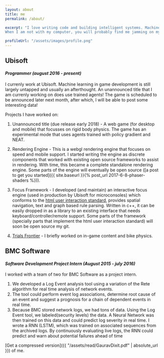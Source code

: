 ```yaml
---
layout: about
title: me
permalink: /about/

excerpt: "I love writing code and building intelligent systems. Machine learning is fun and intrigues me. I have built some reasonably smart apps that experiment with learning techniques.
When I am not with my computer, you will probably find me jamming on my guitar, gazing at the night sky (tell me HH34 is not beautiful, seriously) or sleeping."

profileUrl: "/assets/images/profile.png" 
---
```


## Ubisoft
#### *Programmer (august 2016 - present)*
I currenly work at Ubisoft. Machine learning in game development is still largely untapped and usually an afterthought. An unannounced title that I am currenly working on does use trained agents! The game is scheduled to be announced later next month, after which, I will be able to post some interesting data!

Projects I have worked on:
1. Unannounced title (due release early 2018) - A web game (for desktop and mobile) that focusses on rigid body physics. The game has an experimental mode that uses agents trained with policy gradient and NEAT.

2. Rendering Engine - This is a webgl rendering engine that focuses on speed and mobile support. I started writing the engine as discrete components that worked with existing open source frameworks to assist in rendering. With time, this became a complete standalone rendering engine. Some parts of the engine will eventually be open source ([a post to get you started]({{ site.baseurl }}{% post_url 2017-6-8-phaser-shaders %})).    

3. Focus Framework - I developed (and maintain) an interactive focus engine (used in production by Ubisoft for microconsoles) which conforms to the [html user interaction standard](https://html.spec.whatwg.org/multipage/interaction.html), provides spatial navigation, text and graph based rule parsing. Written in c++, it can be easily dropped in as a library to an existing interface that needs keyboard/controller/remote support. Some parts of the framework (specially parts that implement the html user interaction standard) will soon be open source my git.

4. [Trials Frontier](https://www.ubisoft.com/en-us/game/trials-frontier/) - I briefly worked on in-game content and bike physics. 


## BMC Software
#### *Software Development Project Intern  (August 2015 - july 2016)*
I worked with a team of two for BMC Software as a project intern.

1. We developed a Log Event analysis tool using a variation of the Rete algorithm for real time analysis of network events.
2. The tool could perform event log associations, determine root cause of an event and suggest a prognosis for a chain of dependent events in real time. 
3. Because BMC stored network logs, we had tons of data. Using the Log Event tool, we labeled(security levels) the data. A Neural Network was then trained on this data and could predict log severity in real time. I wrote a RNN (LSTM), which was trained on associated sequences from the archived logs. By continuously evaluating live logs, the RNN could predict and warn about potential failures ahead of time



[Get a compressed version]({{ "/assets/read/GauravDixit.pdf" | absolute_url }}) of me.
